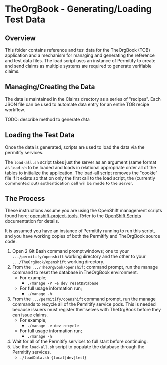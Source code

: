 TheOrgBook - Generating/Loading Test Data
======================

Overview
--------
This folder contains reference and test data for the TheOrgBook (TOB) application and a mechanism for managing and generating the reference and test data files. The load script uses an instance of Permitify to create and send claims as multiple systems are required to generate verifiable claims.

Managing/Creating the Data
---------------------
The data is maintained in the Claims directory as a series of "recipes". Each JSON file can be used to automate data entry for an entire TOB recipe workflow.

TODO: describe method to generate data

Loading the Test Data
----------------
Once the data is generated, scripts are used to load the data via the permitify services.

The `load-all.sh` script takes just the server as an argument (same format as `load.sh` to be loaded and loads in relational appropriate order all of the tables to initialize the application.  The load-all script removes the "cookie" file if it exists so that on only the first call to the load script, the (currently commented out) authentication call will be made to the server.

The Process
----------------

These instructions assume you are using the OpenShift management scripts found here; [openshift-project-tools](https://github.com/BCDevOps/openshift-project-tools).  Refer to the [OpenShift Scripts](https://github.com/BCDevOps/openshift-project-tools/blob/master/bin/README.md) documentation for details.

It is assumed you have an instance of Permitify running to run this script, and you have working copies of both the Permitify and TheOrgBook source code.

1. Open 2 Git Bash command prompt windows; one to your `.../permitify/openshift` working directory and the other to your `.../TheOrgBook/openshift` working directory.
1. From the `.../TheOrgBook/openshift` command prompt, run the manage command to reset the database in TheOrgBook environment.
    - For example; 
        - `./manage -P -e dev resetDatabase`
    - For full usage information run;
        - `./manage -h`
1. From the `.../permitify/openshift` command prompt, run the manage commands to recycle all of the Permitify service pods.  This is needed because issuers must register themselves with TheOrgBook before they can issue claims.
    - For example; 
        - `./manage -e dev recycle`
    - For full usage information run;
        - `./manage -h`
1. Wait for all of the Permitify services to full start before continuing.
1. Use the `load-all.sh` script to populate the database through the Permitify services.
   - `./loadData.sh {local|dev|test}`